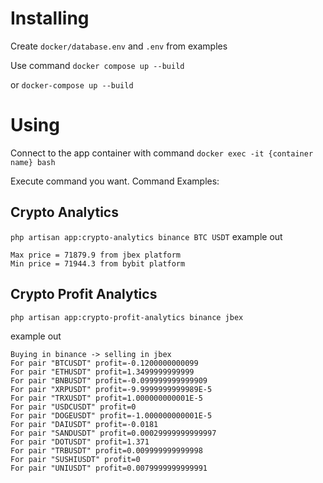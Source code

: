# Installing
Create `docker/database.env` and `.env` from examples

Use command `docker compose up --build`

or `docker-compose up --build`

# Using
Connect to the app container with command `docker exec -it {container name} bash`

Execute command you want. Command Examples:
## Crypto Analytics
`php artisan app:crypto-analytics binance BTC USDT`
example out
```
Max price = 71879.9 from jbex platform
Min price = 71944.3 from bybit platform
```

## Crypto Profit Analytics
`php artisan app:crypto-profit-analytics binance jbex`

example out
```
Buying in binance -> selling in jbex
For pair "BTCUSDT" profit=-0.1200000000099
For pair "ETHUSDT" profit=1.3499999999999
For pair "BNBUSDT" profit=-0.099999999999909
For pair "XRPUSDT" profit=-9.9999999999989E-5
For pair "TRXUSDT" profit=1.000000000001E-5
For pair "USDCUSDT" profit=0
For pair "DOGEUSDT" profit=-1.000000000001E-5
For pair "DAIUSDT" profit=-0.0181
For pair "SANDUSDT" profit=0.00029999999999997
For pair "DOTUSDT" profit=1.371
For pair "TRBUSDT" profit=0.009999999999998
For pair "SUSHIUSDT" profit=0
For pair "UNIUSDT" profit=0.0079999999999991
```
